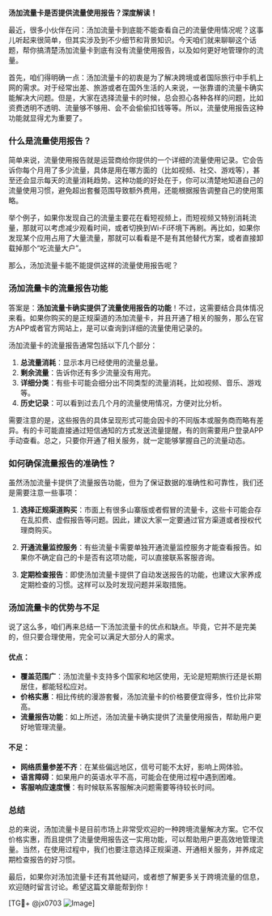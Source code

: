 **汤加流量卡是否提供流量使用报告？深度解读！**

最近，很多小伙伴在问：汤加流量卡到底能不能查看自己的流量使用情况呢？这事儿听起来很简单，但其实涉及到不少细节和背景知识。今天咱们就来聊聊这个话题，帮你搞清楚汤加流量卡到底有没有流量使用报告，以及如何更好地管理你的流量。

首先，咱们得明确一点：汤加流量卡的初衷是为了解决跨境或者国际旅行中手机上网的需求。对于经常出差、旅游或者在国外生活的人来说，一张靠谱的流量卡确实能解决大问题。但是，大家在选择流量卡的时候，总会担心各种各样的问题，比如资费透明不透明、流量够不够用、会不会偷偷扣钱等等。所以，流量使用报告这种功能就显得尤为重要了。

### 什么是流量使用报告？

简单来说，流量使用报告就是运营商给你提供的一个详细的流量使用记录。它会告诉你每个月用了多少流量，具体是用在哪方面的（比如视频、社交、游戏等），甚至还会显示每天的流量消耗趋势。这种功能的好处在于，你可以清楚地知道自己的流量使用习惯，避免超出套餐范围导致额外费用，还能根据报告调整自己的使用策略。

举个例子，如果你发现自己的流量主要花在看短视频上，而短视频又特别消耗流量，那就可以考虑减少观看时间，或者切换到Wi-Fi环境下再刷。再比如，如果你发现某个应用占用了大量流量，那就可以看看是不是有其他替代方案，或者直接卸载掉那个“吃流量大户”。

那么，汤加流量卡能不能提供这样的流量使用报告呢？

### 汤加流量卡的流量报告功能

答案是：**汤加流量卡确实提供了流量使用报告的功能**！不过，这需要结合具体情况来看。如果你购买的是正规渠道的汤加流量卡，并且开通了相关的服务，那么在官方APP或者官方网站上，是可以查询到详细的流量使用记录的。

汤加流量卡的流量报告通常包括以下几个部分：

1. **总流量消耗**：显示本月已经使用的流量总量。
2. **剩余流量**：告诉你还有多少流量没有用完。
3. **详细分类**：有些卡可能会细分出不同类型的流量消耗，比如视频、音乐、游戏等。
4. **历史记录**：可以看到过去几个月的流量使用情况，方便对比分析。

需要注意的是，这些报告的具体呈现形式可能会因卡的不同版本或服务商而略有差异。有的卡可能直接通过短信通知的方式发送流量提醒，有的则需要用户登录APP手动查看。总之，只要你开通了相关服务，就一定能够掌握自己的流量动态。

### 如何确保流量报告的准确性？

虽然汤加流量卡提供了流量报告功能，但为了保证数据的准确性和可靠性，我们还是需要注意一些事项：

1. **选择正规渠道购买**：市面上有很多山寨版或者假冒的流量卡，这些卡可能会存在乱扣费、虚假报告等问题。因此，建议大家一定要通过官方渠道或者授权代理商购买。
   
2. **开通流量监控服务**：有些流量卡需要单独开通流量监控服务才能查看报告。如果你不确定自己的卡是否有这项功能，可以直接联系客服咨询。

3. **定期检查报告**：即使汤加流量卡提供了自动发送报告的功能，也建议大家养成定期检查的习惯。这样可以及时发现问题并采取措施。

### 汤加流量卡的优势与不足

说了这么多，咱们再来总结一下汤加流量卡的优点和缺点。毕竟，它并不是完美的，但只要合理使用，完全可以满足大部分人的需求。

#### 优点：
- **覆盖范围广**：汤加流量卡支持多个国家和地区使用，无论是短期旅行还是长期居住，都能轻松应对。
- **价格实惠**：相比传统的漫游套餐，汤加流量卡的价格要便宜得多，性价比非常高。
- **流量报告功能**：如上所述，汤加流量卡确实提供了流量使用报告，帮助用户更好地管理流量。

#### 不足：
- **网络质量参差不齐**：在某些偏远地区，信号可能不太好，影响上网体验。
- **语言障碍**：如果用户的英语水平不高，可能会在使用过程中遇到困难。
- **客服响应速度慢**：有时候联系客服解决问题需要等待较长时间。

### 总结

总的来说，汤加流量卡是目前市场上非常受欢迎的一种跨境流量解决方案。它不仅价格实惠，而且提供了流量使用报告这一实用功能，可以帮助用户更高效地管理流量。当然，在使用过程中，我们也要注意选择正规渠道、开通相关服务，并养成定期检查报告的好习惯。

最后，如果你对汤加流量卡还有其他疑问，或者想了解更多关于跨境流量的信息，欢迎随时留言讨论。希望这篇文章能帮到你！

[TG💪+ @jx0703 ![Image](https://github.com/user-attachments/assets/dbca1d08-cadb-493c-b0ec-ad6f7a83f270)]
